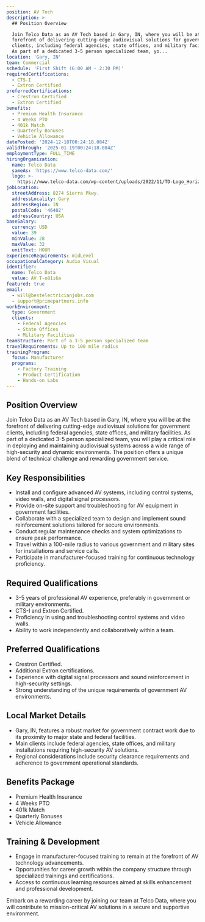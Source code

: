```yaml
---
position: AV Tech
description: >-
  ## Position Overview

  Join Telco Data as an AV Tech based in Gary, IN, where you will be at the
  forefront of delivering cutting-edge audiovisual solutions for government
  clients, including federal agencies, state offices, and military facilities.
  As part of a dedicated 3-5 person specialized team, yo...
location: 'Gary, IN'
team: Commercial
schedule: 'First Shift (6:00 AM - 2:30 PM)'
requiredCertifications:
  - CTS-I
  - Extron Certified
preferredCertifications:
  - Crestron Certified
  - Extron Certified
benefits:
  - Premium Health Insurance
  - 4 Weeks PTO
  - 401k Match
  - Quarterly Bonuses
  - Vehicle Allowance
datePosted: '2024-12-18T00:24:18.084Z'
validThrough: '2025-01-19T00:24:18.084Z'
employmentType: FULL_TIME
hiringOrganization:
  name: Telco Data
  sameAs: 'https://www.telco-data.com/'
  logo: >-
    https://www.telco-data.com/wp-content/uploads/2022/11/TD-Logo_Horizontal_Color.webp
jobLocation:
  streetAddress: 8274 Sierra Pkwy.
  addressLocality: Gary
  addressRegion: IN
  postalCode: '46402'
  addressCountry: USA
baseSalary:
  currency: USD
  value: 39
  minValue: 28
  maxValue: 32
  unitText: HOUR
experienceRequirements: midLevel
occupationalCategory: Audio Visual
identifier:
  name: Telco Data
  value: AV T-o81i6a
featured: true
email:
  - will@bestelectricianjobs.com
  - support@primepartners.info
workEnvironment:
  type: Government
  clients:
    - Federal Agencies
    - State Offices
    - Military Facilities
teamStructure: Part of a 3-5 person specialized team
travelRequirements: Up to 100 mile radius
trainingProgram:
  focus: Manufacturer
  programs:
    - Factory Training
    - Product Certification
    - Hands-on Labs
---
```




## Position Overview
Join Telco Data as an AV Tech based in Gary, IN, where you will be at the forefront of delivering cutting-edge audiovisual solutions for government clients, including federal agencies, state offices, and military facilities. As part of a dedicated 3-5 person specialized team, you will play a critical role in deploying and maintaining audiovisual systems across a wide range of high-security and dynamic environments. The position offers a unique blend of technical challenge and rewarding government service.

## Key Responsibilities
- Install and configure advanced AV systems, including control systems, video walls, and digital signal processors.
- Provide on-site support and troubleshooting for AV equipment in government facilities.
- Collaborate with a specialized team to design and implement sound reinforcement solutions tailored for secure environments.
- Conduct regular maintenance checks and system optimizations to ensure peak performance.
- Travel within a 100-mile radius to various government and military sites for installations and service calls.
- Participate in manufacturer-focused training for continuous technology proficiency.

## Required Qualifications
- 3-5 years of professional AV experience, preferably in government or military environments.
- CTS-I and Extron Certified.
- Proficiency in using and troubleshooting control systems and video walls.
- Ability to work independently and collaboratively within a team.

## Preferred Qualifications
- Crestron Certified.
- Additional Extron certifications.
- Experience with digital signal processors and sound reinforcement in high-security settings.
- Strong understanding of the unique requirements of government AV environments.

## Local Market Details
- Gary, IN, features a robust market for government contract work due to its proximity to major state and federal facilities.
- Main clients include federal agencies, state offices, and military installations requiring high-security AV solutions.
- Regional considerations include security clearance requirements and adherence to government operational standards.

## Benefits Package
- Premium Health Insurance
- 4 Weeks PTO
- 401k Match
- Quarterly Bonuses
- Vehicle Allowance

## Training & Development
- Engage in manufacturer-focused training to remain at the forefront of AV technology advancements.
- Opportunities for career growth within the company structure through specialized trainings and certifications.
- Access to continuous learning resources aimed at skills enhancement and professional development.

Embark on a rewarding career by joining our team at Telco Data, where you will contribute to mission-critical AV solutions in a secure and supportive environment.
